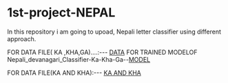 # 1st-project-NEPAL
 In this repository i am going to upoad, Nepali letter classifier using different approach.
 
FOR DATA FILE( KA ,KHA,GA)....:--- [DATA](https://drive.google.com/file/d/1Q6iW6uBtkfUA6XNpyDv4IRHfYKS2-Uwz/view?usp=sharing)
FOR TRAINED MODELOF Nepali_devanagari_Classifier-Ka-Kha-Ga--[MODEL](https://drive.google.com/file/d/1UY4wQb-U7B0CqAVcSjMJKYb2r346286w/view?usp=sharing)


FOR DATA FILE(KA AND KHA):--- [KA AND KHA](https://github.com/rockerritesh/1st-project-NEPAL-Nepali_devanagari_Classifier-Ka-Kha-Ga---Ek-Dui-Tin-/tree/master/fata#)
